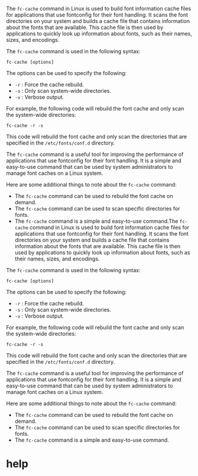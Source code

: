 The `fc-cache` command in Linux is used to build font information cache files for applications that use fontconfig for their font handling. It scans the font directories on your system and builds a cache file that contains information about the fonts that are available. This cache file is then used by applications to quickly look up information about fonts, such as their names, sizes, and encodings.

The `fc-cache` command is used in the following syntax:

```
fc-cache [options]
```

The options can be used to specify the following:

* `-r` : Force the cache rebuild.
* `-s` : Only scan system-wide directories.
* `-v` : Verbose output.

For example, the following code will rebuild the font cache and only scan the system-wide directories:

```
fc-cache -r -s
```

This code will rebuild the font cache and only scan the directories that are specified in the `/etc/fonts/conf.d` directory.

The `fc-cache` command is a useful tool for improving the performance of applications that use fontconfig for their font handling. It is a simple and easy-to-use command that can be used by system administrators to manage font caches on a Linux system.

Here are some additional things to note about the `fc-cache` command:

* The `fc-cache` command can be used to rebuild the font cache on demand.
* The `fc-cache` command can be used to scan specific directories for fonts.
* The `fc-cache` command is a simple and easy-to-use command.The `fc-cache` command in Linux is used to build font information cache files for applications that use fontconfig for their font handling. It scans the font directories on your system and builds a cache file that contains information about the fonts that are available. This cache file is then used by applications to quickly look up information about fonts, such as their names, sizes, and encodings.

The `fc-cache` command is used in the following syntax:

```
fc-cache [options]
```

The options can be used to specify the following:

* `-r` : Force the cache rebuild.
* `-s` : Only scan system-wide directories.
* `-v` : Verbose output.

For example, the following code will rebuild the font cache and only scan the system-wide directories:

```
fc-cache -r -s
```

This code will rebuild the font cache and only scan the directories that are specified in the `/etc/fonts/conf.d` directory.

The `fc-cache` command is a useful tool for improving the performance of applications that use fontconfig for their font handling. It is a simple and easy-to-use command that can be used by system administrators to manage font caches on a Linux system.

Here are some additional things to note about the `fc-cache` command:

* The `fc-cache` command can be used to rebuild the font cache on demand.
* The `fc-cache` command can be used to scan specific directories for fonts.
* The `fc-cache` command is a simple and easy-to-use command.




# help 

```

```
